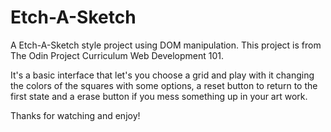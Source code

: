 # Etch-A-Sketch
A Etch-A-Sketch style project using DOM manipulation.
This project is from The Odin Project Curriculum Web Development 101.

It's a basic interface that let's you choose a grid and play with it changing the colors of the squares with some options, a reset button to return to the first state and a erase button if you mess something up in your art work.

Thanks for watching and enjoy!
